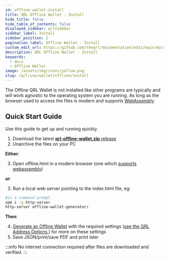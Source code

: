 ```yaml
---
id: offline-wallet-install
title: QRL Offline Wallet - Install
hide_title: false
hide_table_of_contents: false
displayed_sidebar: qrlSidebar
sidebar_label: Install
sidebar_position: 2
pagination_label: Offline Wallet - Install
custom_edit_url: https://github.com/theqrl/documentation/edit/main/docs/Use/Wallet/Offline/install-offline-wallet.md
description: QRL Offline Wallet - Install
keywords:
  - docs
  - Offline Wallet
image: /assets/img/icons/yellow.png
slug: /qrl/use/wallet/offline/install
---
```



The Offline QRL Wallet is not installed like other programs are typically and will work agnostic to the operating system you are running. As long as the browser used to access the files is modern and supports [WebAssembly](https://webassembly.org/)


## Quick Start Guide

Use this guide to get up and running quickly. 

1. Download the latest [**qrl-offline-wallet.zip** release](https://github.com/theQRL/offline-wallet-generator/releases/latest)
2. Unarchive the files on your PC

**Either**:

3. Open offline.html in a modern browser (one which [supports webassembly](https://caniuse.com/#feat=wasm))

**or**:

3. Run a local web server pointing to the index.html file, eg:

```bash
#in a command prompt
npm i -g http-server
http-server offline-wallet-generator/
```

**Then**:

4. [Generate an Offline Wallet](../../../../qrl/use/wallet/offline/new) with the required settings ([see the QRL Address Options ](../../../../qrl/use/wallet/overview#qrl-address-options)) for more on these settings
5. Save JSON/print/save PDF and print later

:::info 
No internet connection required after files are downloaded and verified.
:::
